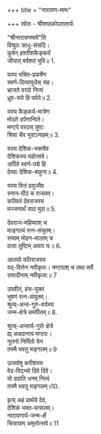 +++
title = "नारायण-मामः"

+++
स्रोतः - श्रीशष्ठकोपतातार्यः

"श्रीनारायणमामे"ति  
विश्रुतः साधु-संसदि।  
कुर्वन् हश्तीशकैङ्कर्यं  
जीयात् वर्षशतं भुवि॥ 1.

यस्य भक्ति-प्रकर्षेण  
स्वर्ण-दिव्यायुधैस् सह।  
भ्राजते वरदो नित्यं  
ध्रूव-रूपे हि पर्वते॥ 2.

यस्य कैङ्कर्य-मात्रेण  
मोदते दर्पणान्विते।  
मण्टपे  वरदस् तुष्टः  
श्रिया चैव भुवाऽन्वहम्॥ 3.

यस्य देशिक-भक्त्यैव  
देशिकस्य महोत्सवे।  
अर्पिते स्वर्ण-पद्मे हि  
देव्याः देशिक-बाहुना॥  4.

यस्य वित्तं प्रयुज्यैव  
स्नान-पीठं च राजतम्।  
कल्पितं देवराजस्य  
मज्जनार्थं सदा मुदा॥ 5.

देवराज-महिष्याश् च  
माङ्गल्यं रत्न-संयुतम्।  
रम्याम् मोहन-मालाम् च  
दत्वा तुष्टिम् अवाप यः॥ 6.

आलयो यतिराजस्य  
यद्-वित्तेन नवीकृतः।
मण्टपाश् च तथा सर्वे  
रामादीनाम् नवीकृताः॥ 7

उपवीतं, हंस-युक्तं  
भूषणं रत्न-संयुतम्।  
श्रुत्य्-अन्त-गुरु-वर्यस्य  
जन्म-क्षेत्रे समर्पितम्॥ 8.

श्रुत्य्-अन्तार्य-गुरोः क्षेत्रे  
ह्य् अन्नदानाय मण्टपः।  
नूतनो निर्मितो येन  
तस्मै भवतु मङ्गलम्॥ 9

उत्सवेषु करीशस्य  
वेद-विद्भ्यो दिवे दिवे।  
यो ददाति धनम् नित्यं  
तस्मै भवतु मङ्गलम्॥10.

इत्य् अहं प्रार्थये देवं,  
देशिकं भक्त-वत्सलम्।  
नारायणार्य-जन्म-र्क्षे  
चित्रायाम् अमृतोत्सवे॥ 11
